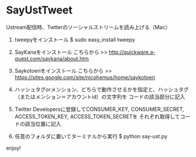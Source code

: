 SayUstTweet
===========

Ustream配信時、Twtterのソーシャルストリームを読み上げる（Mac）

1. tweepyをインストール
   $ sudo easy_install tweepy

2. SayKanaをインストール
   こちらから >> http://quickware.a-quest.com/saykana/about.htm

3. Saykotoeriをインストール
   こちらから >> https://sites.google.com/site/nicohemus/home/saykotoeri

4. ハッシュタグorメンション、どちらで動作させるかを指定と、ハッシュタグ（またはメンション＝アカウントid）の文字列を
   コードの該当部分に記入

5. Twitter Developersに登録してCONSUMER_KEY, CONSUMER_SECRET, ACCESS_TOKEN_KEY, ACCESS_TOKEN_SECRETを
   それぞれ取得してコードの該当位置に記入

6. 任意のフォルダに置いてターミナルから実行
   $ python say-ust.py

enjoy!
